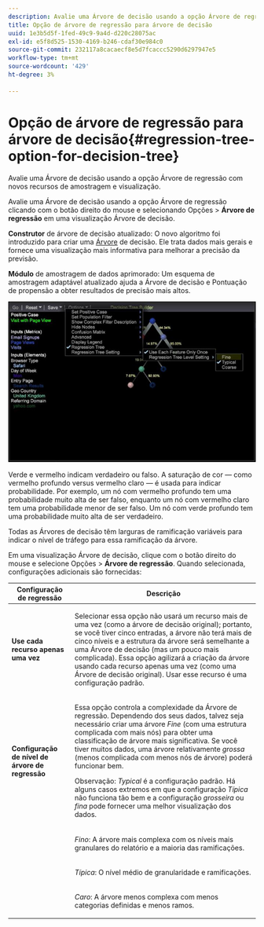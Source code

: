```yaml
---
description: Avalie uma Árvore de decisão usando a opção Árvore de regressão com novos recursos de amostragem e visualização.
title: Opção de árvore de regressão para árvore de decisão
uuid: 1e3b5d5f-1fed-49c9-9a4d-d220c28075ac
exl-id: e5f8d525-1530-4169-b246-cdaf30e984c0
source-git-commit: 232117a8cacaecf8e5d7fcaccc5290d6297947e5
workflow-type: tm+mt
source-wordcount: '429'
ht-degree: 3%

---
```


# Opção de árvore de regressão para árvore de decisão{#regression-tree-option-for-decision-tree}

Avalie uma Árvore de decisão usando a opção Árvore de regressão com novos recursos de amostragem e visualização.

Avalie uma Árvore de decisão usando a opção Árvore de regressão clicando com o botão direito do mouse e selecionando Opções > **Árvore de regressão** em uma visualização Árvore de decisão.

**Construtor** de árvore de decisão atualizado: O novo algoritmo foi introduzido para criar uma  [Árvore](https://experienceleague.adobe.com/docs/data-workbench/using/client/analysis-visualizations/decision-trees/c-decision-trees.html) de decisão. Ele trata dados mais gerais e fornece uma visualização mais informativa para melhorar a precisão da previsão.

**Módulo** de amostragem de dados aprimorado: Um esquema de amostragem adaptável atualizado ajuda a Árvore de decisão e Pontuação de propensão a obter resultados de precisão mais altos.

![](assets/CART-RegressionTreeOptions.jpg)

Verde e vermelho indicam verdadeiro ou falso. A saturação de cor — como vermelho profundo versus vermelho claro — é usada para indicar probabilidade. Por exemplo, um nó com vermelho profundo tem uma probabilidade muito alta de ser falso, enquanto um nó com vermelho claro tem uma probabilidade menor de ser falso. Um nó com verde profundo tem uma probabilidade muito alta de ser verdadeiro.

Todas as Árvores de decisão têm larguras de ramificação variáveis para indicar o nível de tráfego para essa ramificação da árvore.

Em uma visualização Árvore de decisão, clique com o botão direito do mouse e selecione Opções > **Árvore de regressão**. Quando selecionada, configurações adicionais são fornecidas:

<table id="table_39E025A3E0B549B4BEDCE0D30A499211"> 
 <thead> 
  <tr> 
   <th colname="col1" class="entry"> Configuração de regressão </th> 
   <th colname="col2" class="entry"> Descrição </th> 
  </tr>
 </thead>
 <tbody> 
  <tr> 
   <td colname="col1"> <p><b>Use cada recurso apenas uma vez</b> </p> </td> 
   <td colname="col2"> <p>Selecionar essa opção não usará um recurso mais de uma vez (como a árvore de decisão original); portanto, se você tiver cinco entradas, a árvore não terá mais de cinco níveis e a estrutura da árvore será semelhante a uma Árvore de decisão (mas um pouco mais complicada). Essa opção agilizará a criação da árvore usando cada recurso apenas uma vez (como uma Árvore de decisão original). Usar esse recurso é uma configuração padrão. </p> </td> 
  </tr> 
  <tr> 
   <td colname="col1"> <p><b>Configuração de nível de árvore de regressão  </b> </p> </td> 
   <td colname="col2"> <p>Essa opção controla a complexidade da Árvore de regressão. Dependendo dos seus dados, talvez seja necessário criar uma árvore <i>Fine</i> (com uma estrutura complicada com mais nós) para obter uma classificação de árvore mais significativa. Se você tiver muitos dados, uma árvore relativamente <i>grossa</i> (menos complicada com menos nós de árvore) poderá funcionar bem. </p> <p> <p>Observação: <i>Typical</i> é a configuração padrão. Há alguns casos extremos em que a configuração <i>Típica</i> não funciona tão bem e a configuração <i>grosseira</i> ou <i>fina</i> pode fornecer uma melhor visualização dos dados. </p> </p> </td> 
  </tr> 
  <tr> 
   <td colname="col1"> </td> 
   <td colname="col2"> <p><i>Fino</i>: A árvore mais complexa com os níveis mais granulares do relatório e a maioria das ramificações. </p> </td> 
  </tr> 
  <tr> 
   <td colname="col1"> </td> 
   <td colname="col2"> <p><i>Típica</i>: O nível médio de granularidade e ramificações. </p> </td> 
  </tr> 
  <tr> 
   <td colname="col1"> </td> 
   <td colname="col2"> <p><i>Caro</i>: A árvore menos complexa com menos categorias definidas e menos ramos. </p> </td> 
  </tr> 
 </tbody> 
</table>
